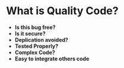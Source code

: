 # What is Quality Code?

- **Is this bug free?**
- **Is it secure?**
- **Deplication avoided?**
- **Tested Properly?**
- **Complex Code?**
- **Easy to integrate others code**